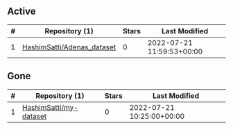 ## Active
| # | Repository (1) | Stars | Last Modified |
| --- | --- | --- | --- |
| 1 | [HashimSatti/Adenas_dataset](https://gin.g-node.org/HashimSatti/Adenas_dataset) | 0 | 2022-07-21 11:59:53+00:00 |

## Gone
| # | Repository (1) | Stars | Last Modified |
| --- | --- | --- | --- |
| 1 | [HashimSatti/my-dataset](https://gin.g-node.org/HashimSatti/my-dataset) | 0 | 2022-07-21 10:25:00+00:00 |
